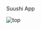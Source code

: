 Suushi App

![top](https://user-images.githubusercontent.com/82295321/213888097-5247304e-c342-48d3-ada0-5f52b8086529.png)
